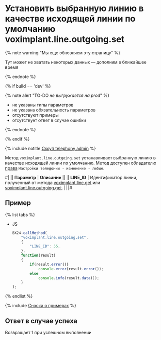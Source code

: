 # Установить выбранную линию в качестве исходящей линии по умолчанию voximplant.line.outgoing.set

{% note warning "Мы еще обновляем эту страницу" %}

Тут может не хватать некоторых данных — дополним в ближайшее время

{% endnote %}

{% if build == 'dev' %}

{% note alert "TO-DO _не выгружается на prod_" %}

- не указаны типы параметров
- не указана обязательность параметров
- отсутствуют примеры
- отсутствует ответ в случае ошибки

{% endnote %}

{% endif %}

{% include notitle [Скоуп telephony admin](../../_includes/scope-telephony-admin.md) %}

Метод `voximplant.line.outgoing.set` устанавливает выбранную линию в качестве исходящей линии по умолчанию. Метод доступен обладателю [права](https://helpdesk.bitrix24.ru/open/18177766/) `Настройки телефонии - изменение - любые`.

#|
|| **Параметр** | **Описание** ||
|| **LINE_ID** | Идентификатор линии, полученный от метода [voximplant.line.get](voximplant-line-get.md) или [voximplant.line.outgoing.get](voximplant-line-outgoing-get.md). ||
|#

## Пример

{% list tabs %}

- JS

    ```js
    BX24.callMethod(
        "voximplant.line.outgoing.set",
        {
            "LINE_ID": 55,
        },
        function(result)
        {
            if(result.error())
                console.error(result.error());
            else
                console.info(result.data());
        }
    );
    ```

{% endlist %}

{% include [Сноска о примерах](../../../../_includes/examples.md) %}

## Ответ в случае успеха

Возвращает 1 при успешном выполнении
